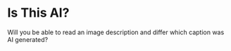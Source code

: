 # Is This AI?
Will you be able to read an image description and differ which caption was AI generated?
